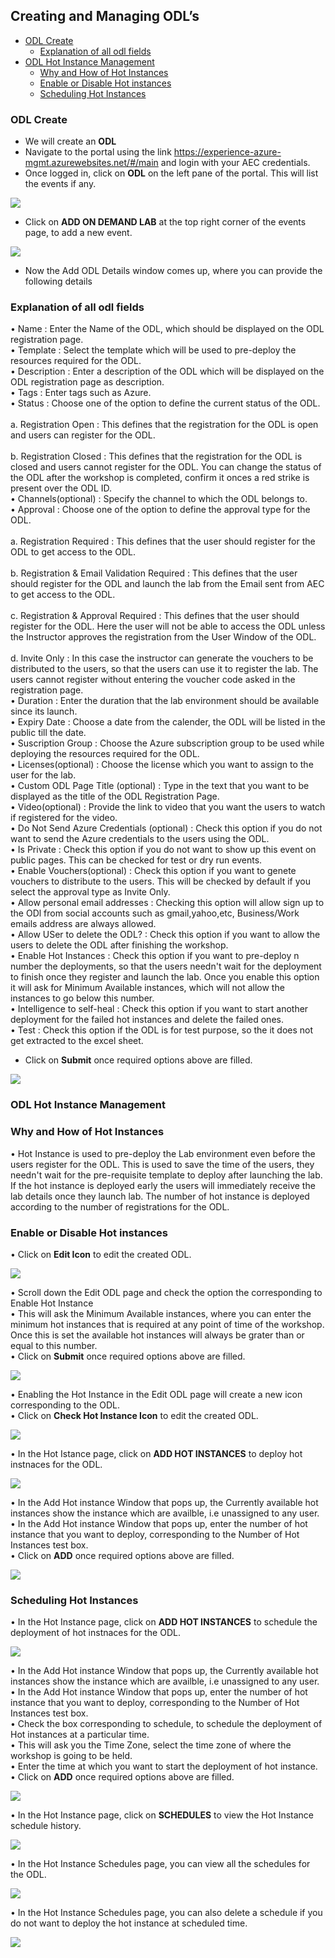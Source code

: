 ## Creating and Managing ODL’s
 * [ODL Create](#odl-create)
   * [Explanation of all odl fields](#explanation-of-all-odl-fields)
 * [ODL Hot Instance Management](#odl-hot-instance-management) 
   * [Why and How of Hot Instances](#why-and-how-of-hot-instances)
   * [Enable or Disable Hot instances](#enable-or-disable-hot-instances)
   * [Scheduling Hot Instances](#scheduling-hot-instances)

### ODL Create
- We will create an **ODL**
- Navigate to the portal using the link https://experience-azure-mgmt.azurewebsites.net/#/main and login with your AEC credentials.  
- Once logged in, click on **ODL** on the left pane of the portal. This will list the events if any.  

<img src="https://github.com/Suraj2093/Azure-Experience-Centre/blob/master/Images/ODL_click.png"/>

- Click on **ADD ON DEMAND LAB** at the top right corner of the events page, to add a new event.  

<img src="https://github.com/Suraj2093/Azure-Experience-Centre/blob/master/Images/Add_ODL.png"/>

- Now the Add ODL Details window comes up, where you can provide the following details
### Explanation of all odl fields
•	Name : Enter the Name of the ODL, which should be displayed on the ODL registration page.  
•	Template : Select the template which will be used to pre-deploy the resources required for the ODL.  
•	Description : Enter a description of the ODL which will be displayed on the ODL registration page as description.  
•	Tags : Enter tags such as Azure.  
•	Status : Choose one of the option to define the current status of the ODL.  
<br>a.	Registration Open : This defines that the registration for the ODL is open and users can register for the ODL.  
<br>b.	Registration Closed : This defines that the registration for the ODL is closed and users cannot register for the ODL. You can change the status of the ODL after the workshop is completed, confirm it onces a red strike is present over the ODL ID.  
•	Channels(optional) : Specify the channel to which the ODL belongs to.  
•	Approval : Choose one of the option to define the approval type for the ODL.  
<br>a.	Registration Required : This defines that the user should register for the ODL to get access to the ODL.  
<br>b.	Registration & Email Validation Required : This defines that the user should register for the ODL and launch the lab from the Email sent from AEC to get access to the ODL.  
<br>c.	Registration & Approval Required : This defines that the user should register for the ODL. Here the user will not be able to access the ODL unless the Instructor approves the registration from the User Window of the ODL.  
<br>d.	Invite Only : In this case the instructor can generate the vouchers to be distributed to the users, so that the users can use it to register the lab. The users cannot register without entering the voucher code asked in the registration page.  
•	Duration : Enter the duration that the lab environment should be available since its launch.  
•	Expiry Date : Choose a date from the calender, the ODL will be listed in the public till the date.  
•	Suscription Group : Choose the Azure subscription group to be used while deploying the resources required for the ODL.  
•	Licenses(optional) : Choose the license which you want to assign to the user for the lab.  
•	Custom ODL Page Title (optional) : Type in the text that you want to be displayed as the title of the ODL Registration Page.  
•	Video(optional) : Provide the link to video that you want the users to watch if registered for the video.  
•	Do Not Send Azure Credentials (optional) : Check this option if you do not want to send the Azure credentials to the users using the ODL.  
•	Is Private : Check this option if you do not want to show up this event on public pages. This can be checked for test or dry run events.  
•	Enable Vouchers(optional) : Check this option if you want to genete vouchers to distribute to the users. This will be checked by default if you select the approval type as Invite Only.  
•	Allow personal email addresses : Checking this option will allow sign up to the ODl from social accounts such as gmail,yahoo,etc, Business/Work emails address are always allowed.  
•	Allow USer to delete the ODL? : Check this option if you want to allow the users to delete the ODL after finishing the workshop.  
•	Enable Hot Instances : Check this option if you want to pre-deploy n number the deployments, so that the users needn't wait for the deployment to finish once they register and launch the lab. Once you enable this option it will ask for Minimum Available instances, which will not allow the instances to go below this number.  
•	Intelligence to self-heal : Check this option if you want to start another deployment for the failed hot instances and delete the failed ones.  
•	Test : Check this option if the ODL is for test purpose, so the it does not get extracted to the excel sheet.  

- Click on **Submit** once required options above are filled.

<img src="https://github.com/Suraj2093/Azure-Experience-Centre/blob/master/Images/ODL_detail.png"/>

### ODL Hot Instance Management
### Why and How of Hot Instances 
• Hot Instance is used to pre-deploy the Lab environment even before the users register for the ODL. This is used to save the time of the users, they needn't wait for the pre-requisite template to deploy after launching the lab. If the hot instance is deployed early the users will immediately receive the lab details once they launch lab. The number of hot instance is deployed according to the number of registrations for the ODL.  

### Enable or Disable Hot instances   
•	Click on **Edit Icon** to edit the created ODL.  

<img src="https://github.com/Suraj2093/Azure-Experience-Centre/blob/master/Images/Edit_ODL.png"/>

•	Scroll down the Edit ODL page and check the option the corresponding to Enable Hot Instance  
•	This will ask the Minimum Available instances, where you can enter the minimum hot instances that is required at any point of time of the workshop. Once this is set the available hot instances will always be grater than or equal to this number.  
•	Click on **Submit** once required options above are filled.  

<img src="https://github.com/Suraj2093/Azure-Experience-Centre/blob/master/Images/Enable-hot.png"/>

•	Enabling the Hot Instance in the Edit ODL page will create a new icon corresponding to the ODL.  
•	Click on **Check Hot Instance Icon** to edit the created ODL.  

<img src="https://github.com/Suraj2093/Azure-Experience-Centre/blob/master/Images/Check_hot.png"/>

•	In the Hot Istance page, click on **ADD HOT INSTANCES** to deploy hot instnaces for the ODL.

<img src="https://github.com/Suraj2093/Azure-Experience-Centre/blob/master/Images/Add_instances.png"/>

•	In the Add Hot instance Window that pops up, the Currently available hot instances show the instance which are availble, i.e unassigned to any user.  
•	In the Add Hot instance Window that pops up, enter the number of hot instance that you want to deploy, corresponding to the Number of Hot Instances test box.  
•	Click on **ADD** once required options above are filled.  

<img src="https://github.com/Suraj2093/Azure-Experience-Centre/blob/master/Images/Number_instancepng.png"/>

### Scheduling Hot Instances  
•	In the Hot Instance page, click on **ADD HOT INSTANCES** to schedule the deployment of hot instnaces for the ODL.  

<img src="https://github.com/Suraj2093/Azure-Experience-Centre/blob/master/Images/Add_instances.png"/>

•	In the Add Hot instance Window that pops up, the Currently available hot instances show the instance which are availble, i.e unassigned to any user.
•	In the Add Hot instance Window that pops up, enter the number of hot instance that you want to deploy, corresponding to the Number of Hot Instances test box.  
•	Check the box corresponding to schedule, to schedule the deployment of Hot instances at a particular time.  
•	This will ask you the Time Zone, select the time zone of where the workshop is going to be held.  
•	Enter the time at which you want to start the deployment of hot instance.  
•	Click on **ADD** once required options above are filled.  

<img src="https://github.com/Suraj2093/Azure-Experience-Centre/blob/master/Images/hot_schedule.png"/>

•	In the Hot Instance page, click on **SCHEDULES** to view the Hot Instance schedule history.  

<img src="https://github.com/Suraj2093/Azure-Experience-Centre/blob/master/Images/click_schedule.png"/>

•	In the Hot Instance Schedules page, you can view all the schedules for the ODL. 

<img src="https://github.com/Suraj2093/Azure-Experience-Centre/blob/master/Images/schedules_history.png"/>

•	In the Hot Instance Schedules page, you can also delete a schedule if you do not want to deploy the hot instance at scheduled time.  

<img src="https://github.com/Suraj2093/Azure-Experience-Centre/blob/master/Images/schedule_delete.png"/>

